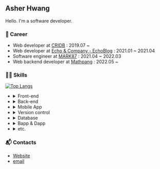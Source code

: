## Asher Hwang

Hello. I'm a software developer.

### 💼 Career

- Web developer at [CRIDB](https://spots.school) : 2019.07 ~
- Web developer at [Echo & Company - EchoBlog](https://echoblog.net) : 2021.01 ~ 2021.04
- Software engineer at [MARK87](https://mark87.com) : 2021.04 ~ 2022.03
- Web backend developer at [Mathpang](https://mathpang.com/) : 2022.05 ~

### 👨‍💻 Skills

[![Top Langs](https://github-readme-stats.vercel.app/api/top-langs/?username=hsh2001&layout=compact)](https://github.com/anuraghazra/github-readme-stats)

<ul>
  <li>
    <details>
    <summary>Front-end</summary>
    <ul>
      <li>HTML</li>
      <li>CSS</li>
      <li>SCSS</li>
      <li>JavaScript</li>
      <li>TypeScript</li>
      <li>React</li>
      <ul>
        <li>React with TypeScript</li>  
      <ul>
    </ul>
    </details>
  </li>
  <li>
  <details>
 <summary>Back-end</summary>
  <ul>
  <li>PHP</li>
  <li>NodeJS
  <ul>
  <li>NextJS</li>
  <li>NestJS</li>
  </ul>
  </li>
  </ul>
  </li>
  </details>
  <li>
  <details>
  <summary>Mobile App</summary>
  <ul>
  <li>React Native
  <ul>
  <li>React Native with TypeScript</li>
  </ul>
  </li>
  </ul>
    <ul>
  <li>Flutter</li>
  </ul>
  </details>
  </li>
  <li>
  <details>
<summary>Version control</summary>
  <ul>
  <li>Git
  <ul>
  <li>Git flow</li>
  </ul>
  </li>
  <li>Collaborate with Github</li>
  </ul>
  </details>
  </li>
  <li>
 <details>
 <summary>Database</summary>
  <ul>
  <li>MySQL</li>
  <li>SQLite</li>
  </ul>
  </details>
  </li>
  <li>
  <details>
 <summary>Bapp & Dapp</summary>
  <ul>
  <li>Ethereum + Web3</li>
  <li>Klaytn + caver-js</li>
  </ul>
  </details>
  </li>
    <li>
  <details>
 <summary>etc.</summary>
  <ul>
  <li>C</li>
  <li>R</li>
  <li>Perl</li>
  <li>Python</li>
  </ul>
  </details>
  </li>
</ul>

### 📬 Contacts

- <a href="http://dev.hsh.kr" target="_blank">Website</a>
- <a href="mailto:dev@hsh.kr">email</a>
